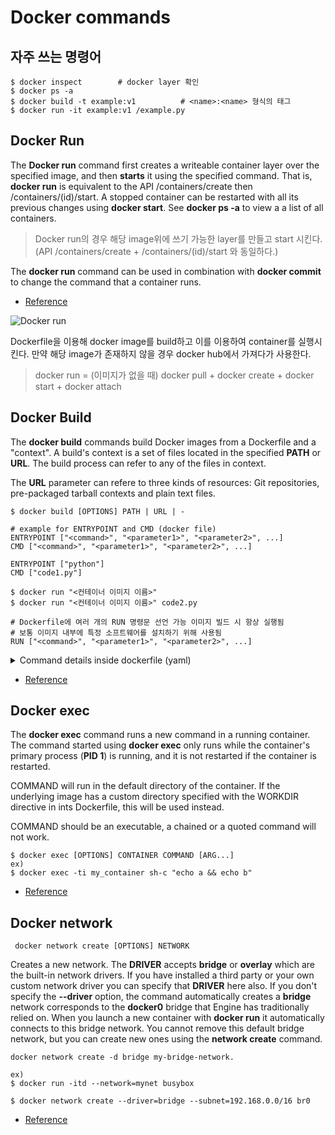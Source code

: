 # Docker commands

## 자주 쓰는 명령어
```
$ docker inspect        # docker layer 확인
$ docker ps -a
$ docker build -t example:v1          # <name>:<name> 형식의 태그
$ docker run -it example:v1 /example.py    
```

## Docker Run
The **Docker run** command first creates a writeable container layer over the specified image, and then **starts** it using the specified command.
That is, **docker run** is equivalent to the API /containers/create then /containers/(id)/start.
A stopped container can be restarted with all its previous changes using **docker start**.
See **docker ps -a** to view a a list of all containers.

> Docker run의 경우 해당 image위에 쓰기 가능한 layer를 만들고 start 시킨다. (API /containers/create + /containers/(id)/start 와 동일하다.)

The **docker run** command can be used in combination with **docker commit** to change the command that a container runs.

- [Reference](https://docs.docker.com/engine/reference/commandline/run/)

![Docker run](https://user-images.githubusercontent.com/105041834/209769082-f31c424f-c943-45ae-a941-d0f750ce6895.jpg)

Dockerfile을 이용해 docker image를 build하고 이를 이용하여 container를 실행시킨다. 만약 해당 image가 존재하지 않을 경우 docker 
hub에서 가져다가 사용한다.

> docker run = (이미지가 없을 때) docker pull + docker create + docker start + docker attach

## Docker Build
The **docker build** commands build Docker images from a Dockerfile and a "context".
A build's context is a set of files located in the specified **PATH** or **URL**.
The build process can refer to any of the files in context.

The **URL** parameter can refere to three kinds of resources: Git repositories, pre-packaged tarball contexts and plain text files.

```
$ docker build [OPTIONS] PATH | URL | -
```
```
# example for ENTRYPOINT and CMD (docker file)
ENTRYPOINT ["<command>", "<parameter1>", "<parameter2>", ...]
CMD ["<command>", "<parameter1>", "<parameter2>", ...]

ENTRYPOINT ["python"]
CMD ["code1.py"]

$ docker run "<컨테이너 이미지 이름>"
$ docker run "<컨테이너 이미지 이름>" code2.py
```
```
# Dockerfile에 여러 개의 RUN 명령문 선언 가능 이미지 빌드 시 항상 실행됨
# 보통 이미지 내부에 특정 소프트웨어를 설치하기 위해 사용됨
RUN ["<command>", "<parameter1>", "<parameter2>", ...]
```
<details>
  <summary>Command details inside dockerfile (yaml)</summary>
  <ol>
    <li>FROM : base 이미지 설정</li>
    <li>WORKDIR : 작업 디렉터리 설정 </li>
    <li>RUN : 이미지 시 command 실행</li>
    <li>ENTRYPOINT : 이미지 실행 시 항상 실행되어야 하는 command 설정</li>
    <li>CMD : 이미지 실행 시 default command 또는 parameter 설정</li>
    <li>EXPOSE : 컨테이너가 listening 할 port 및 protocol 설정</li>
    <li>COPY/ADD : 이미지의 파일 시스템으로 파일 또는 디렉토리 복사</li>
    <li>ENV : 환경 변수 설정</li>
    <li>ARG : 빌드 시 넘겨받을 argument 설정</li>
  </ol>
</details>

- [Reference](https://docs.docker.com/engine/reference/commandline/build/)

## Docker exec
The **docker exec** command runs a new command in a running container.
The command started using **docker exec** only runs while the container's primary process (**PID 1**) is running, and it is not restarted if the container is restarted.

COMMAND will run in the default directory of the container.
If the underlying image has a custom directory specified with the WORKDIR directive in ints Dockerfile, this will be used instead.

COMMAND should be an executable, a chained or a quoted command will not work.

```
$ docker exec [OPTIONS] CONTAINER COMMAND [ARG...]
ex)
$ docker exec -ti my_container sh-c "echo a && echo b"
```

- [Reference](https://docs.docker.com/engine/reference/commandline/exec/)

## Docker network
```
 docker network create [OPTIONS] NETWORK
```
Creates a new network. The **DRIVER** accepts **bridge** or **overlay** which are the built-in network drivers.
If you have installed a third party or your own custom network driver you can specify that **DRIVER** here also.
If you don't specify the **--driver** option, the command automatically creates a **bridge** network
corresponds to the **docker0** bridge that Engine has traditionally relied on.
When you launch a new container with **docker run** it automatically connects to this bridge network.
You cannot remove this default bridge network, but you can create new ones using the **network create** command.

```
docker network create -d bridge my-bridge-network.

ex)
$ docker run -itd --network=mynet busybox

$ docker network create --driver=bridge --subnet=192.168.0.0/16 br0
```

- [Reference](https://docs.docker.com/engine/reference/commandline/network_create/0)